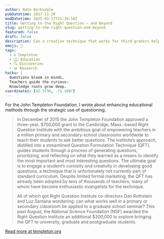 ```yaml
---
author: Nate Barksdale
pubDatetime: 2017-11-20
modDatetime: 2025-03-17T21:39:18Z
title: Getting to the Right Question — and Beyond
slug: getting-to-the-right-question-and-beyond
featured: false
draft: false
description: Can a creative technique that works for third-graders help grad students launch their research careers?
emoji: 🤔
tags:
  - 🌀 Templeton
  - 👩‍🏫 Education
  - 🔍 Discoveries
  - 📊 Research
haiku: |
  Questions bloom in minds,  
  Teachers guide the curious—  
  Knowledge roots grow deep.
coordinates: [42.3736, -71.1097]
---
```


For the John Templeton Foundation, I wrote about enhancing educational methods through the strategic use of questioning.

> In December of 2015 the John Templeton Foundation approved a three-year, $700,000 grant to the Cambridge, Mass.-based Right Question Institute with the ambitious goal of empowering teachers in a million primary and secondary-school classrooms worldwide to teach their students to ask better questions. The institute’s approach, distilled into a streamlined Question Formulation Technique (QFT), guides students through a process of generating questions, prioritizing, and reflecting on what they learned as a means to identify the most important and most interesting questions. The ultimate goal is to engage a student’s curiosity and creativity in developing good questions, a technique that is unfortunately not currently part of standard curriculum. Despite limited formal marketing, the QFT has already been adopted by tens of thousands of teachers, many of whom have become enthusiastic evangelists for the technique.
>
> All of which got Right Question Institute co-directors Dan Rothstein and Luz Santana wondering: can what works well in a primary or secondary classroom be applied to a graduate school seminar? This past August, the National Science Foundation (NSF) awarded the Right Question Institute an additional $300,000 to explore bringing the QFT to university, graduate and postgraduate students.

[Read more at templeton.org](https://www.templeton.org/news/getting-right-question-beyond)
